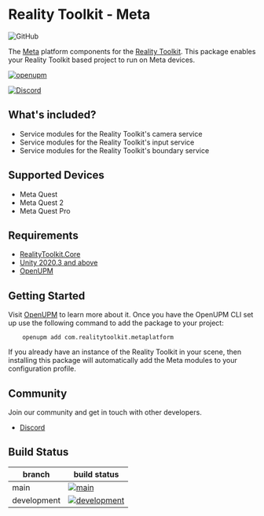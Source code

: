 # Reality Toolkit - Meta

![GitHub](https://user-images.githubusercontent.com/9565734/202870362-1dd49fc0-7475-4b3f-b51c-be42f34cff6c.png)

The [Meta](https://www.meta.com/) platform components for the [Reality Toolkit](https://github.com/realitycollective/com.realitytoolkit.core).
This package enables your Reality Toolkit based project to run on Meta devices.

[![openupm](https://img.shields.io/npm/v/com.realitytoolkit.metaplatform?label=openupm&registry_uri=https://package.openupm.com)](https://openupm.com/packages/com.realitytoolkit.metaplatform/)

[![Discord](https://img.shields.io/discord/597064584980987924.svg?label=&logo=discord&logoColor=ffffff&color=7389D8&labelColor=6A7EC2)](https://discord.gg/hF7TtRCFmB)

## What's included?

- Service modules for the Reality Toolkit's camera service
- Service modules for the Reality Toolkit's input service
- Service modules for the Reality Toolkit's boundary service

## Supported Devices

- Meta Quest
- Meta Quest 2
- Meta Quest Pro

## Requirements

- [RealityToolkit.Core](https://github.com/realitycollective/com.realitytoolkit.core)
- [Unity 2020.3 and above](https://unity.com/)
- [OpenUPM](https://openupm.com/docs/)

## Getting Started

Visit [OpenUPM](https://openupm.com/docs/) to learn more about it. Once you have the OpenUPM CLI set up use the following command to add the package to your project:

```text
    openupm add com.realitytoolkit.metaplatform
```

If you already have an instance of the Reality Toolkit in your scene, then installing this package will automatically add the Meta modules to your configuration profile.

## Community

Join our community and get in touch with other developers.

- [Discord](https://discord.gg/hF7TtRCFmB)

## Build Status
<!-- Check build status links and details -->

| branch | build status |
| --- | --- |
| main | [![main](https://github.com/realitycollective/com.realitytoolkit.metaplatform/actions/workflows/main-publish.yml/badge.svg?branch=main)](https://github.com/realitycollective/com.realitytoolkit.metaplatform/actions/workflows/main-publish.yml) |
| development | [![development](https://github.com/realitycollective/com.realitytoolkit.metaplatform/actions/workflows/development-buildandtestupmrelease.yml/badge.svg?branch=development)](https://github.com/realitycollective/com.realitytoolkit.metaplatform/actions/workflows/development-buildandtestupmrelease.yml)|
